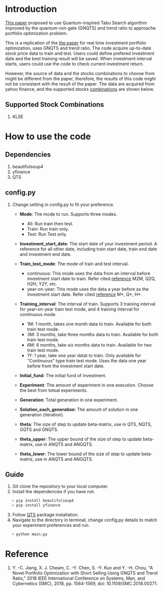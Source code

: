 # Introduction
[This paper](https://ieeexplore.ieee.org/document/8616267) proposed to use Quantum-inspired Tabu Search algorithm improved by the quantum-not-gate (GNQTS) and trend ratio to approache portfolio optimization problem.

This is a replication of the [the paper](https://ieeexplore.ieee.org/document/8616267) for real time investment portfolio optimization, uses GNQTS and trend ratio. The code acquire up-to-date stock price data to train and test. Users could define prefered investment date and the best training result will be saved. When investment interval starts, users could use the code to check current investment return.

However, the source of data and the stocks combinations to choose from might be different from the paper, therefore, the results of this code might not be consistant with the result of the paper. The data are acquired from yahoo finance, and the supported stocks [combinations](#supported-stock-combinations) are shown below.

## Supported Stock Combinations
1. KLSE

# How to use the code
## Dependencies
1. beautifulsoup4
2. yfinance
3. QTS 
## config.py
1. Change setting in config.py to fit your preference.
    - **Mode**: The mode to run. Supports three modes. 
        - All: Run train then test. 
        - Train: Run train only.
        - Test: Run Test only.

    - **Investment_start_date**: The start date of your investment period. A reference for all other date, including train start date, train end date and investment end date. 

    - **Train_test_mode**: The mode of train and test interval. 
        - continuous: This mode uses the data from an interval before investment start date to train. Refer cited [reference](#reference) M2M, Q2Q, H2H, Y2Y, etc.
        - year-on-year: This mode uses the data a year before as the investment start date. Refer cited [reference](#reference) M*, Q*, H*.

    - **Training_interval**: The interval of train. Supports 3 training interval for year-on-year train test mode, and 4 training interval for continuous mode.
        - 1M: 1 month, takes one month data to train. Available for both train test mode. 
        - 3M: 3 months, take three months data to train. Available for both train test mode.
        - 6M: 6 months, take six months data to train. Available for two train test mode.
        - 1Y: 1 year, take one year datat to train. Only available for "Continuous" type train test mode. Uses the data one year before from the investment start date.

    - **Initial_fund**: The initial fund of investment.

    - **Experiment**: The amount of experiment in one execution. Choose the best from totoal experiments.

    - **Generation**: Total generation in one experiment.

    - **Solution_each_generation**: The amount of solution in one generation (iteration).

    - **theta**: The size of step to update beta-matrix, use in QTS, NQTS, GQTS and GNQTS.

    - **theta_upper**: The upper bound of the size of step to update beta-matrix, use in ANQTS and ANGQTS.

    - **theta_lower**: The lower bound of the size of step to update beta-matrix, use in ANQTS and ANGQTS.

## Guide
1. Git clone the repository to your local computer.
2. Install the dependencies if you have not.
```python
   > pip install beautifulsoup4
   > pip install yfinance
```
3. Follow [QTS](https://github.com/xjcheam/quantum-inspired-tabu-search) package installation.
4. Navigate to the directory in terminal, change config.py details to match your experiment preferences and run.
```python
   > python main.py
```

# Reference
1. Y. -C. Jiang, X. J. Cheam, C. -Y. Chen, S. -Y. Kuo and Y. -H. Chou, "A Novel Portfolio Optimization with Short Selling Using GNQTS and Trend Ratio," 2018 IEEE International Conference on Systems, Man, and Cybernetics (SMC), 2018, pp. 1564-1569, doi: 10.1109/SMC.2018.00271.
